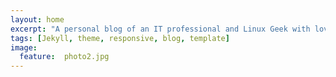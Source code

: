 ```yaml
---
layout: home
excerpt: "A personal blog of an IT professional and Linux Geek with love for automation, devops, cloud and open source."
tags: [Jekyll, theme, responsive, blog, template]
image:
  feature:  photo2.jpg
---
```

